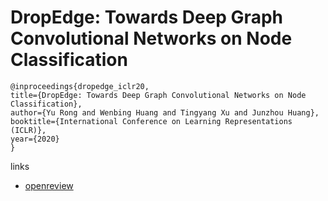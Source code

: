 # DropEdge: Towards Deep Graph Convolutional Networks on Node Classification

```
@inproceedings{dropedge_iclr20,
title={DropEdge: Towards Deep Graph Convolutional Networks on Node Classification},
author={Yu Rong and Wenbing Huang and Tingyang Xu and Junzhou Huang},
booktitle={International Conference on Learning Representations (ICLR)},
year={2020}
}
```

links
- [openreview](https://openreview.net/forum?id=Hkx1qkrKPr)
